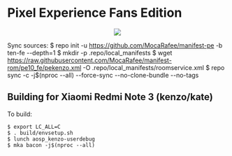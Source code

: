 # Pixel Experience Fans Edition

<p align="center">
<img src="https://avatars2.githubusercontent.com/u/62373445?s=200&v=4" >
</p>

Sync sources:
    $ repo init -u https://github.com/MocaRafee/manifest-pe -b ten-fe  --depth=1
    $ mkdir -p .repo/local_manifests
    $ wget https://raw.githubusercontent.com/MocaRafee/manifest-rom/pe10_fe/pekenzo.xml -O .repo/local_manifests/roomservice.xml
    $ repo sync -c -j$(nproc --all) --force-sync --no-clone-bundle --no-tags

Building for Xiaomi Redmi Note 3 (kenzo/kate)
---------------

To build:

    $ export LC_ALL=C
    $ . build/envsetup.sh
    $ lunch aosp_kenzo-userdebug
    $ mka bacon -j$(nproc --all)
